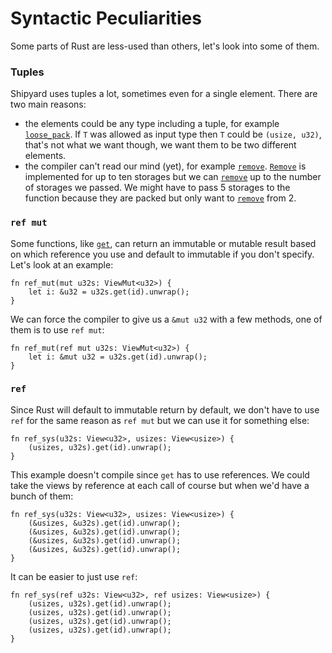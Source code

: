 # Syntactic Peculiarities

Some parts of Rust are less-used than others, let's look into some of them.

### Tuples

Shipyard uses tuples a lot, sometimes even for a single element. There are two main reasons:
- the elements could be any type including a tuple, for example [`loose_pack`](https://docs.rs/shipyard/latest/shipyard/trait.LoosePack.html#tymethod.loose_pack). If `T` was allowed as input type then `T` could be `(usize, u32)`, that's not what we want though, we want them to be two different elements.
- the compiler can't read our mind (yet), for example [`remove`](https://docs.rs/shipyard/latest/shipyard/trait.Remove.html#tymethod.remove). [`Remove`](https://docs.rs/shipyard/latest/shipyard/trait.Remove.html) is implemented for up to ten storages but we can [`remove`](https://docs.rs/shipyard/latest/shipyard/trait.Remove.html#tymethod.remove) up to the number of storages we passed. We might have to pass 5 storages to the function because they are packed but only want to [`remove`](https://docs.rs/shipyard/latest/shipyard/trait.Remove.html#tymethod.remove) from 2.

### `ref mut`

Some functions, like [`get`](https://docs.rs/shipyard/latest/shipyard/trait.Get.html#tymethod.get), can return an immutable or mutable result based on which reference you use and default to immutable if you don't specify.  
Let's look at an example:
```rust, noplaypen
fn ref_mut(mut u32s: ViewMut<u32>) {
    let i: &u32 = u32s.get(id).unwrap();
}
```
We can force the compiler to give us a `&mut u32` with a few methods, one of them is to use `ref mut`:
```rust, noplaypen
fn ref_mut(ref mut u32s: ViewMut<u32>) {
    let i: &mut u32 = u32s.get(id).unwrap();
}
```

### `ref`

Since Rust will default to immutable return by default, we don't have to use `ref` for the same reason as `ref mut` but we can use it for something else:
```rust, noplaypen
fn ref_sys(u32s: View<u32>, usizes: View<usize>) {
    (usizes, u32s).get(id).unwrap();
}
```
This example doesn't compile since `get` has to use references. We could take the views by reference at each call of course but when we'd have a bunch of them:
```rust, noplaypen
fn ref_sys(u32s: View<u32>, usizes: View<usize>) {
    (&usizes, &u32s).get(id).unwrap();
    (&usizes, &u32s).get(id).unwrap();
    (&usizes, &u32s).get(id).unwrap();
    (&usizes, &u32s).get(id).unwrap();
}
```
It can be easier to just use `ref`:
```rust, noplaypen
fn ref_sys(ref u32s: View<u32>, ref usizes: View<usize>) {
    (usizes, u32s).get(id).unwrap();
    (usizes, u32s).get(id).unwrap();
    (usizes, u32s).get(id).unwrap();
    (usizes, u32s).get(id).unwrap();
}
```
